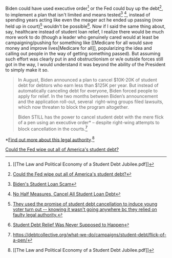 
Biden could have used executive order[^1] or the Fed could buy up the debt[^2], to implement a plan that isn't limited and means tested[^3] [^4], instead of spending years acting like even the meager act he ended up passing (now held up in court)[^5] wouldn't be possible[^6]. Now if I said the same thing about, say, healthcare instead of student loan relief, I realize there would be much more work to do (though a leader who genuinely cared would at least be campaigning/pushing for something like [[Medicare for all would save money and improve lives|Medicare for all]], popularizing the idea and calling out people in the way of getting something passed). But assuming such effort was clearly put in and obstructionism or w/e outside forces still got in the way, I would understand it was beyond the ability of the President to simply make it so.


> In August, Biden announced a plan to cancel $10K-20K of student debt for debtors who earn less than $125K per year. But instead of automatically canceling debt for everyone, Biden forced people to apply for relief. In the two months between Biden’s announcement and the application roll-out, several  right-wing groups filed lawsuits, which now threaten to block the program altogether.
> 
> Biden STILL has the power to cancel student debt with the mere flick of a pen using an executive order* – despite right-wing attempts to block cancellation in the courts.[^7]

*[Find out more about this legal authority](https://papers.ssrn.com/sol3/papers.cfm?abstract_id=3442234).[^1]

[Could the Fed wipe out all of America's student debt?](https://theweek.com/articles/647058/could-fed-wipe-all-americas-student-debt)

[^1]: [[The Law and Political Economy of a Student Debt Jubilee.pdf]]
[^2]: [Could the Fed wipe out all of America's student debt?](https://theweek.com/articles/647058/could-fed-wipe-all-americas-student-debt)
[^3]: [Biden's Student Loan Scam](https://blackagendareport.com/bidens-student-loan-scam)
[^4]: [No Half Measures, Cancel All Student Loan Debt](https://hoodcommunist.org/2022/05/12/no-half-measures-cancel-all-student-loan-debt/)
[^5]: [They used the promise of student debt cancellation to induce young voter turn out -- knowing it wasn't going anywhere bc they relied on faulty legal authority.](https://twitter.com/briebriejoy/status/1591155053829967872)
[^6]: [Student Debt Relief Was Never Supposed to Happen](https://jacobin.com/2022/08/student-debt-cancellation-overton-window-biden)
[^7]: https://debtcollective.org/what-we-do/campaigns/student-debt/flick-of-a-pen/
